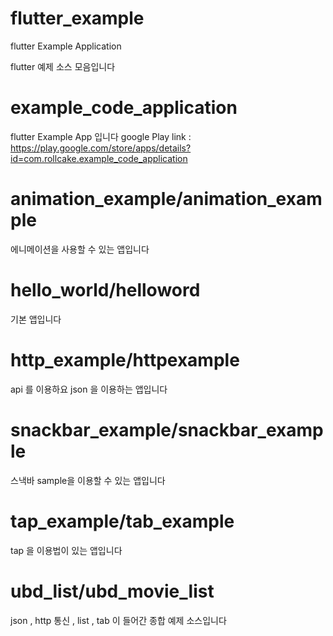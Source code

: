 # flutter_example
flutter Example Application

flutter 예제 소스 모음입니다

# example_code_application
flutter Example App 입니다
google Play link : https://play.google.com/store/apps/details?id=com.rollcake.example_code_application

# animation_example/animation_example 
에니메이션을 사용할 수 있는 앱입니다

# hello_world/helloword	
기본 앱입니다

# http_example/httpexample	
api 를 이용하요 json 을 이용하는 앱입니다

# snackbar_example/snackbar_example	 
스낵바 sample을 이용할 수 있는 앱입니다

# tap_example/tab_example
tap 을 이용법이 있는 앱입니다

# ubd_list/ubd_movie_list 
json , http 통신 , list , tab 이 들어간 종합 예제 소스입니다
